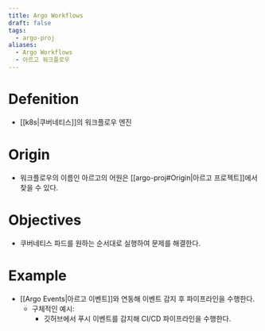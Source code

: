 ```yaml
---
title: Argo Workflows
draft: false
tags:
  - argo-proj
aliases:
  - Argo Workflows
  - 아르고 워크플로우
---
```

# Defenition
- [[k8s|쿠버네티스]]의 워크플로우 엔진


# Origin
- 워크플로우의 이름인 아르고의 어원은 [[argo-proj#Origin|아르고 프로젝트]]에서 찾을 수 있다.


# Objectives 
- 쿠버네티스 파드를 원하는 순서대로 실행하여 문제를 해결한다.


# Example 
- [[Argo Events|아르고 이벤트]]와 연동해 이벤트 감지 후 파이프라인을 수행한다.
	- 구체적인 예시:
		- 깃허브에서 푸시 이벤트를 감지해 CI/CD 파이프라인을 수행한다.
